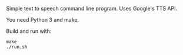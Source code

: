 Simple text to speech command line program.
Uses Google's TTS API.


You need Python 3 and make.


Build and run with:
```
make
./run.sh
```

